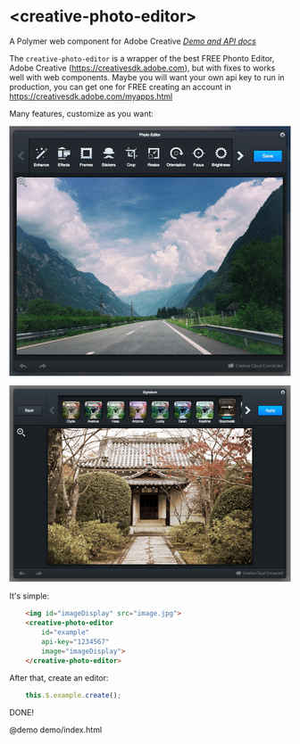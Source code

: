 # \<creative-photo-editor\>

A Polymer web component for Adobe Creative
_[Demo and API docs](https://ingressorapidowebcomponents.github.io/components/creative-photo-editor)_

The `creative-photo-editor` is a wrapper of the best FREE Phonto Editor, Adobe Creative (https://creativesdk.adobe.com), but with fixes to works well with web components.
Maybe you will want your own api key to run in production, you can get one for FREE creating an account in https://creativesdk.adobe.com/myapps.html

Many features, customize as you want:

![alt Editor](demo/editor.png)

![alt Editor 2](demo/editor2.png)

It's simple:
```html
    <img id="imageDisplay" src="image.jpg">
    <creative-photo-editor
        id="example"
        api-key="1234567"
        image="imageDisplay">
    </creative-photo-editor>
```

After that, create an editor:
```js
    this.$.example.create();
```

DONE!

@demo demo/index.html